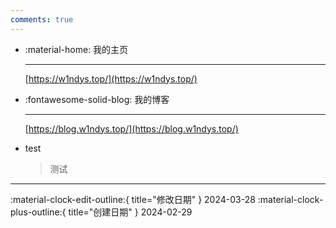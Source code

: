 ```yaml
---
comments: true
---
```


<div class="grid cards" markdown>

-   :material-home: 我的主页

	---

     [https://w1ndys.top/](https://w1ndys.top/)

-   :fontawesome-solid-blog: 我的博客

	---

     [https://blog.w1ndys.top/](https://blog.w1ndys.top/)

-   test

    > 测试

</div>

---

:material-clock-edit-outline:{ title="修改日期" } 2024-03-28
:material-clock-plus-outline:{ title="创建日期" } 2024-02-29
